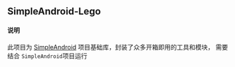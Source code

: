 ## SimpleAndroid-Lego

#### 说明

此项目为 [SimpleAndroid](https://github.com/goorich/SimpleAndroid/) 项目基础库，封装了众多开箱即用的工具和模块，
需要结合 `SimpleAndroid`项目运行

